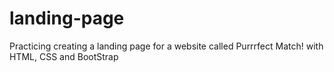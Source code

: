 # landing-page
Practicing creating a landing page for a website called Purrrfect Match! with HTML, CSS and BootStrap
